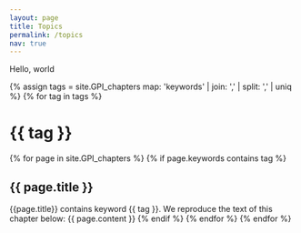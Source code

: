 ```yaml
---
layout: page
title: Topics
permalink: /topics
nav: true
---
```


Hello, world

{% assign tags =  site.GPI_chapters map: 'keywords' | join: ','  | split: ',' | uniq %}
{% for tag in tags %}
  <h1>{{ tag }}</h1>
  {% for page in site.GPI_chapters %}
    {% if page.keywords contains tag %}
      <h2>{{ page.title }}</h2>
      {{page.title}} contains keyword {{ tag }}. We reproduce the text of this chapter below:
      {{ page.content }}
    {% endif %}
  {% endfor %}
{% endfor %}
